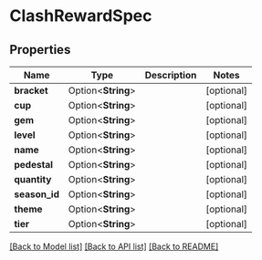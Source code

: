 # ClashRewardSpec

## Properties

Name | Type | Description | Notes
------------ | ------------- | ------------- | -------------
**bracket** | Option<**String**> |  | [optional]
**cup** | Option<**String**> |  | [optional]
**gem** | Option<**String**> |  | [optional]
**level** | Option<**String**> |  | [optional]
**name** | Option<**String**> |  | [optional]
**pedestal** | Option<**String**> |  | [optional]
**quantity** | Option<**String**> |  | [optional]
**season_id** | Option<**String**> |  | [optional]
**theme** | Option<**String**> |  | [optional]
**tier** | Option<**String**> |  | [optional]

[[Back to Model list]](../README.md#documentation-for-models) [[Back to API list]](../README.md#documentation-for-api-endpoints) [[Back to README]](../README.md)


